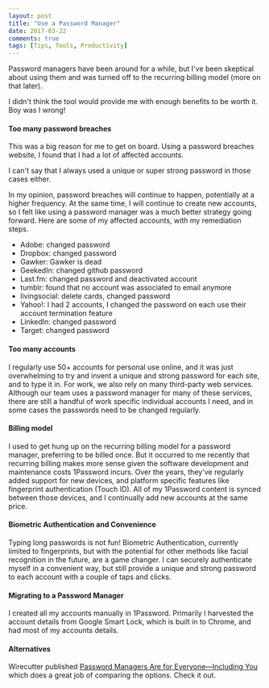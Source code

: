 ```yaml
---
layout: post
title: "Use a Password Manager"
date: 2017-03-22
comments: true
tags: [Tips, Tools, Productivity]
---
```


Password managers have been around for a while, but I've been skeptical about using them and was turned off to the recurring billing model (more on that later).

I didn't think the tool would provide me with enough benefits to be worth it. Boy was I wrong!

#### Too many password breaches

This was a big reason for me to get on board. Using a password breaches website, I found that I had a lot of affected accounts.

I can't say that I always used a unique or super strong password in those cases either.

In my opinion, password breaches will continue to happen, potentially at a higher frequency. At the same time, I will continue to create new accounts, so I felt like using a password manager was a much better strategy going forward. Here are some of my affected accounts, with my remediation steps.

 * Adobe: changed password
 * Dropbox: changed password
 * Gawker: Gawker is dead
 * GeekedIn: changed github password
 * Last.fm: changed password and deactivated account
 * tumblr: found that no account was associated to email anymore
 * livingsocial: delete cards, changed password
 * Yahoo!: I had 2 accounts, I changed the password on each use their account termination feature
 * LinkedIn: changed password
 * Target: changed password

#### Too many accounts

I regularly use 50+ accounts for personal use online, and it was just overwhelming to try and invent a unique and strong password for each site, and to type it in. For work, we also rely on many third-party web services. Although our team uses a password manager for many of these services, there are still a handful of work specific individual accounts I need, and in some cases the passwords need to be changed regularly.

#### Billing model

I used to get hung up on the recurring billing model for a password manager, preferring to be billed once. But it occurred to me recently that recurring billing makes more sense given the software development and maintenance costs 1Password incurs. Over the years, they've regularly added support for new devices, and platform specific features like fingerprint authentication (Touch ID). All of my 1Password content is synced between those devices, and I continually add new accounts at the same price.

#### Biometric Authentication and Convenience

Typing long passwords is not fun! Biometric Authentication, currently limited to fingerprints, but with the potential for other methods like facial recognition in the future, are a game changer. I can securely authenticate myself in a convenient way, but still provide a unique and strong password to each account with a couple of taps and clicks.

#### Migrating to a Password Manager

I created all my accounts manually in 1Password. Primarily I harvested the account details from Google Smart Lock, which is built in to Chrome, and had most of my accounts details.

#### Alternatives

Wirecutter published 
[Password Managers Are for Everyone—Including You](http://thewirecutter.com/blog/password-managers-are-for-everyone-including-you/) which does a great job of comparing the options. Check it out.



